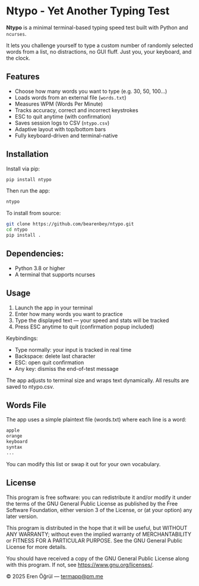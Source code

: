 # Ntypo - Yet Another Typing Test

**Ntypo** is a minimal terminal-based typing speed test built with Python and `ncurses`.

It lets you challenge yourself to type a custom number of randomly selected words from a list, no distractions, no GUI fluff. Just you, your keyboard, and the clock.

## Features

- Choose how many words you want to type (e.g. 30, 50, 100…)
- Loads words from an external file (`words.txt`)
- Measures WPM (Words Per Minute)
- Tracks accuracy, correct and incorrect keystrokes
- ESC to quit anytime (with confirmation)
- Saves session logs to CSV (`ntypo.csv`)
- Adaptive layout with top/bottom bars
- Fully keyboard-driven and terminal-native

## Installation

Install via pip:

```bash
pip install ntypo
```

Then run the app:
```bash
ntypo
```

To install from source:

```bash
git clone https://github.com/bearenbey/ntypo.git
cd ntypo
pip install .
```

## Dependencies:

- Python 3.8 or higher
- A terminal that supports ncurses

## Usage

1. Launch the app in your terminal
2. Enter how many words you want to practice
3. Type the displayed text — your speed and stats will be tracked
4. Press ESC anytime to quit (confirmation popup included)

Keybindings:

- Type normally: your input is tracked in real time
- Backspace: delete last character
- ESC: open quit confirmation
- Any key: dismiss the end-of-test message

The app adjusts to terminal size and wraps text dynamically. All results are saved to ntypo.csv.

## Words File

The app uses a simple plaintext file (words.txt) where each line is a word:

```bash
apple
orange
keyboard
syntax
...
```
You can modify this list or swap it out for your own vocabulary.

## License

This program is free software: you can redistribute it and/or modify
it under the terms of the GNU General Public License as published by
the Free Software Foundation, either version 3 of the License, or
(at your option) any later version.

This program is distributed in the hope that it will be useful,
but WITHOUT ANY WARRANTY; without even the implied warranty of
MERCHANTABILITY or FITNESS FOR A PARTICULAR PURPOSE. See the
GNU General Public License for more details.

You should have received a copy of the GNU General Public License
along with this program. If not, see https://www.gnu.org/licenses/.

© 2025 Eren Öğrül — termapp@pm.me